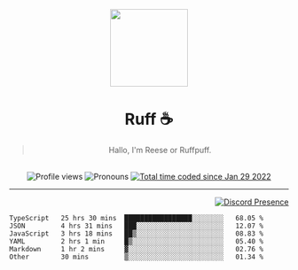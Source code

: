 <div align='center'>
  <img src='https://cdn.ruffpuff.dev/ruffpuff.jpg' width='140' height='140' />
  <h1>Ruff ☕️</h1>
  <blockquote>Hallo, I'm Reese or Ruffpuff.</blockquote>
  
  <br />
  
  <img alt="Profile views" src="https://komarev.com/ghpvc/?username=ruffpuff1" />
  <img alt='Pronouns' src='https://img.shields.io/endpoint?url=https://pronoundb.org/shields/61181f81be124c42b207bffd' />
  <a href="https://wakatime.com/@72bf611d-9557-4a85-aa1d-46f6a3346744"><img src="https://wakatime.com/badge/user/72bf611d-9557-4a85-aa1d-46f6a3346744.svg" alt="Total time coded since Jan 29 2022" /></a>
</div>

<hr />

<div align='right'>

[![Discord Presence](https://lanyard.cnrad.dev/api/486396074282450946)](https://discord.com/users/486396074282450946)
  
  </div>

<!--START_SECTION:waka-->

```text
TypeScript   25 hrs 30 mins  █████████████████░░░░░░░░   68.05 %
JSON         4 hrs 31 mins   ███░░░░░░░░░░░░░░░░░░░░░░   12.07 %
JavaScript   3 hrs 18 mins   ██▒░░░░░░░░░░░░░░░░░░░░░░   08.83 %
YAML         2 hrs 1 min     █▒░░░░░░░░░░░░░░░░░░░░░░░   05.40 %
Markdown     1 hr 2 mins     ▓░░░░░░░░░░░░░░░░░░░░░░░░   02.76 %
Other        30 mins         ▒░░░░░░░░░░░░░░░░░░░░░░░░   01.34 %
```

<!--END_SECTION:waka-->
